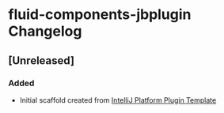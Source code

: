 <!-- Keep a Changelog guide -> https://keepachangelog.com -->

# fluid-components-jbplugin Changelog

## [Unreleased]
### Added
- Initial scaffold created from [IntelliJ Platform Plugin Template](https://github.com/JetBrains/intellij-platform-plugin-template)

